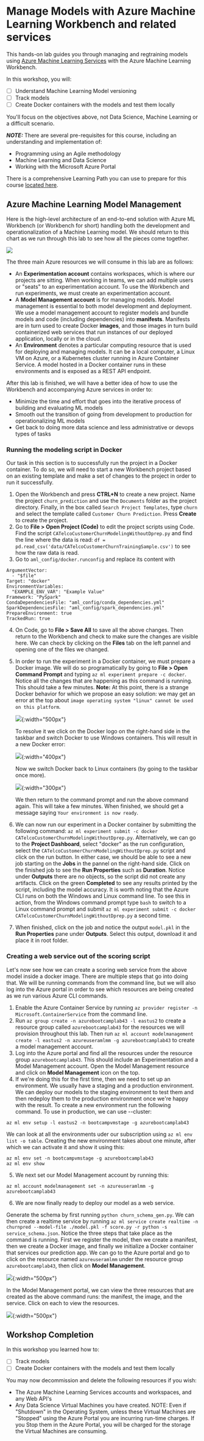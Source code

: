 # Manage Models with Azure Machine Learning Workbench and related services

This hands-on lab guides you through managing and regtraining models using [Azure Machine Learning Services](https://docs.microsoft.com/en-us/azure/machine-learning/preview/overview-what-is-azure-ml) with the Azure Machine Learning Workbench. 

In this workshop, you will:
- [ ] Understand Machine Learning Model versioning
- [ ] Track models
- [ ] Create Docker containers with the models and test them locally

You'll focus on the objectives above, not Data Science, Machine Learning or a difficult scenario.  

***NOTE:*** There are several pre-requisites for this course, including an understanding and implementation of: 
  *  Programming using an Agile methodology
  *  Machine Learning and Data Science
  *  Working with the Microsoft Azure Portal

There is a comprehensive Learning Path you can use to prepare for this course [located here](https://github.com/Azure/learnAnalytics-CreatingSolutionswiththeTeamDataScienceProcess-/blob/master/Instructions/Learning%20Path%20-%20Creating%20Solutions%20with%20the%20Team%20Data%20Science%20Process.md).

## Azure Machine Learning Model Management

Here is the high-level architecture of an end-to-end solution with Azure ML Workbench (or Workbench for short) handling both the development and operationalization of a Machine Learning model. We should return to this chart as we run through this lab to see how all the pieces come together.

![](https://docs.microsoft.com/en-us/azure/machine-learning/preview/media/overview-general-concepts/hierarchy.png)

The three main Azure resources we will consume in this lab are as follows:

 - An **Experimentation account** contains workspaces, which is where our projects are sitting. When working in teams, we can add multiple users or "seats" to an experimentation account. To use the Workbench and run experiments, we must create an experimentation account.
 - A **Model Management account** is for managing models. Model management is essential to both model development and deployment. We use a model management account to register models and bundle models and code (including dependencies) into **manifests**. Manifests are in turn used to create Docker **images**, and those images in turn build containerized web services that run instances of our deployed application, locally or in the cloud.
 - An **Environment** denotes a particular computing resource that is used for deploying and managing models. It can be a local computer, a Linux VM on Azure, or a Kubernetes cluster running in Azure Container Service. A model hosted in a Docker container runs in these environments and is exposed as a REST API endpoint.

After this lab is finished, we will have a better idea of how to use the Workbench and accompanying Azure services in order to:

- Minimize the time and effort that goes into the iterative process of building and evaluating ML models
- Smooth out the transition of going from development to production for operationalizing ML models
- Get back to doing more data science and less administrative or devops types of tasks

### Running the modeling script in Docker

Our task in this section is to successfully run the project in a Docker container. To do so, we will need to start a new Workbench project based on an existing template and make a set of changes to the project in order to run it successfully. 

1. Open the Workbench and press **CTRL+N** to create a new project. Name the project `churn_prediction` and use the `Documents` folder as the project directory. Finally, in the box called `Search Project Templates`, type `churn` and select the template called `Customer Churn Prediction`. Press **Create** to create the project.
2. Go to **File > Open Project (Code)** to edit the project scripts using Code. Find the script `CATelcoCustomerChurnModelingWithoutDprep.py` and find the line where the data is read: `df = pd.read_csv('data/CATelcoCustomerChurnTrainingSample.csv')` to see how the raw data is read.
3. Go to `aml_config/docker.runconfig` and replace its content with 
```
ArgumentVector:
  - "$file"
Target: "docker"
EnvironmentVariables:
  "EXAMPLE_ENV_VAR": "Example Value"
Framework: "PySpark"
CondaDependenciesFile: "aml_config/conda_dependencies.yml"
SparkDependenciesFile: "aml_config/spark_dependencies.yml"
PrepareEnvironment: true
TrackedRun: true
```
4. On Code, go to **File > Save All** to save all the above changes. Then return to the Workbench and check to make sure the changes are visible here. We can check by clicking on the **Files** tab on the left pannel and opening one of the files we changed.
5. In order to run the experiment in a Docker container, we must prepare a Docker image. We will do so programatically by going to **File > Open Command Prompt** and typing `az ml experiment prepare -c docker`. Notice all the changes that are happening as this command is running. This should take a few minutes.
**Note:** At this point, there is a strange Docker behavior for which we propose an easy solution: we may get an error at the top about `image operating system "linux" cannot be used on this platform`.

   ![](./images/linux-image-not-found.jpg){:width="500px"}

   To resolve it we click on the Docker logo on the right-hand side in the taskbar and switch Docker to use Windows containers. This will result in a new Docker error:

   ![](./images/docker-windows-image.jpg){:width="400px"}

   Now we switch Docker back to Linux containers (by going to the taskbar once more).

   ![](./images/switch-linux-containers.jpg){:width="300px"}

   We then return to the command prompt and run the above command again. This will take a few minutes. When finished, we should get a message saying `Your environment is now ready`.
6. We can now run our experiment in a Docker container by submitting the following command: `az ml experiment submit -c docker CATelcoCustomerChurnModelingWithoutDprep.py`. Alternatively, we can go to the **Project Dashboard**, select "docker" as the run configuration, select the `CATelcoCustomerChurnModelingWithoutDprep.py` script and click on the run button. In either case, we should be able to see a new job starting on the **Jobs** in the pannel on the right-hand side. Click on the finished job to see the **Run Properties** such as **Duration**. Notice under **Outputs** there are no objects, so the script did not create any artifacts. Click on the green **Completed** to see any results printed by the script, including the model accuracy. It is worth noting that the Azure CLI runs on both the Windows and Linux command line. To see this in action, from the Windows command prompt type `bash` to switch to a Linux command prompt and submit `az ml experiment submit -c docker CATelcoCustomerChurnModelingWithoutDprep.py` a second time.
7. When finished, click on the job and notice the output `model.pkl` in the **Run Properties** pane under **Outputs**. Select this output, download it and place it in root folder.

### Creating a web service out of the scoring script

Let's now see how we can create a scoring web service from the above model inside a docker image. There are multiple steps that go into doing that. We will be running commands from the command line, but we will also log into the Azure portal in order to see which resources are being created as we run various Azure CLI commands.

1. Enable the Azure Container Service by running `az provider register -n Microsoft.ContainerService` from the command line.
2. Run `az group create -n azurebootcamplab43 -l eastus2` to create a resource group called `azurebootcamplab43` for the resources we will provision throughout this lab. Then run `az ml account modelmanagement create -l eastus2 -n azureuseramlmm -g azurebootcamplab43` to create a model management account.
3. Log into the Azure portal and find all the resources under the resource group `azurebootcamplab43`. This should include an Experimentation and a Model Management account. Open the Model Management resource and click on **Model Management** icon on the top.
4. If we're doing this for the first time, then we need to set up an environment. We usually have a staging and a production environment. We can deploy our models to the staging environment to test them and then redeploy them to the production environment once we're happy with the result. To create a new environment run the following command. To use in production, we can use --cluster:
```
az ml env setup -l eastus2 -n bootcampvmstage -g azurebootcamplab43
```
We can look at all the environments uder our subscription using `az ml env list -o table`. Creating the new environment takes about one minute, after which we can activate it and show it using this:
```
az ml env set -n bootcampvmstage -g azurebootcamplab43
az ml env show
```
5. We next set our Model Management account by running this:
```
az ml account modelmanagement set -n azureuseramlmm -g azurebootcamplab43
```
6. We are now finally ready to deploy our model as a web service. 

Generate the schema by first running ```python churn_schema_gen.py```. We can then create a realtime service by running `az ml service create realtime -n churnpred --model-file ./model.pkl -f score.py -r python -s service_schema.json`. Notice the three steps that take place as the command is running. First we register the model, then we create a manifest, then we create a Docker image, and finally we initialize a Docker container that services our prediction app. We can go to the Azure portal and go to click on the resource named `azureuseramlmm` under the resource group `azurebootcamplab43`, then click on **Model Management**.

   ![](./images/model-management-portal.jpg){:width="500px"}

   In the Model Management portal, we can view the three resources that are created as the above command runs: the manifest, the image, and the service. Click on each to view the resources.

   ![](./images/model-management-services.jpg){:width="500px"}

## Workshop Completion

In this workshop you learned how to:
- [ ] Track models
- [ ] Create Docker containers with the models and test them locally

You may now decommission and delete the following resources if you wish:
  * The Azure Machine Learning Services accounts and workspaces, and any Web API's
  * Any Data Science Virtual Machines you have created. NOTE: Even if "Shutdown" in the Operating System, unless these Virtual Machines are "Stopped" using the Azure Portal you are incurring run-time charges. If you Stop them in the Azure Portal, you will be charged for the storage the Virtual Machines are consuming.
